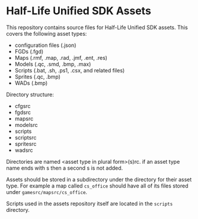# Half-Life Unified SDK Assets

This repository contains source files for Half-Life Unified SDK assets. This covers the following asset types:
* configuration files (.json)
* FGDs (.fgd)
* Maps (.rmf, .map, .rad, .jmf, .ent, .res)
* Models (.qc, .smd, .bmp, .max)
* Scripts (.bat, .sh, .ps1, .csx, and related files)
* Sprites (.qc, .bmp)
* WADs (.bmp)

Directory structure:
* cfgsrc
* fgdsrc
* mapsrc
* modelsrc
* scripts
* scriptsrc
* spritesrc
* wadsrc
	
Directories are named &lt;asset type in plural form&gt;(s)rc. if an asset type name ends with s then a second s is not added.

Assets should be stored in a subdirectory under the directory for their asset type.
For example a map called `cs_office` should have all of its files stored under `gamesrc/mapsrc/cs_office`.

Scripts used in the assets repository itself are located in the `scripts` directory.
